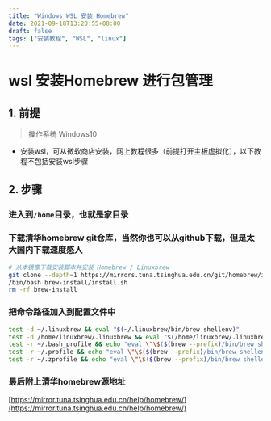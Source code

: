 ```yaml
---
title: "Windows WSL 安装 Homebrew"
date: 2021-09-18T13:20:55+08:00
draft: false
tags: ["安装教程", "WSL", "linux"]
---
```


# wsl 安装Homebrew 进行包管理

## 1. 前提

> 操作系统 Windows10

- 安装wsl，可从微软商店安装，网上教程很多（前提打开主板虚拟化），以下教程不包括安装wsl步骤

## 2. 步骤
### 进入到`/home`目录，也就是家目录

### 下载清华homebrew git仓库，当然你也可以从github下载，但是太大国内下载速度感人
```bash
# 从本镜像下载安装脚本并安装 Homebrew / Linuxbrew
git clone --depth=1 https://mirrors.tuna.tsinghua.edu.cn/git/homebrew/install.git brew-install
/bin/bash brew-install/install.sh
rm -rf brew-install
```
### 把命令路径加入到配置文件中
```bash
test -d ~/.linuxbrew && eval "$(~/.linuxbrew/bin/brew shellenv)"
test -d /home/linuxbrew/.linuxbrew && eval "$(/home/linuxbrew/.linuxbrew/bin/brew shellenv)"
test -r ~/.bash_profile && echo "eval \"\$($(brew --prefix)/bin/brew shellenv)\"" >> ~/.bash_profile
test -r ~/.profile && echo "eval \"\$($(brew --prefix)/bin/brew shellenv)\"" >> ~/.profile
test -r ~/.zprofile && echo "eval \"\$($(brew --prefix)/bin/brew shellenv)\"" >> ~/.zprofile
```

### 最后附上清华homebrew源地址
[https://mirror.tuna.tsinghua.edu.cn/help/homebrew/](https://mirror.tuna.tsinghua.edu.cn/help/homebrew/)